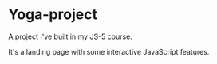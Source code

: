 # Yoga-project

A project I've built in my JS-5 course.

It's a landing page with some interactive JavaScript features.
